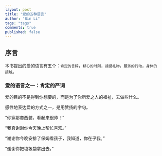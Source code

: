 ```yaml
---
layout: post
title: "爱的五种语言"
author: "Bin Li"
tags: "tags"
comments: true
published: false
---
```


## 序言
本书提出的爱的语言有五个：`肯定的言辞`，`精心的时刻`，`接受礼物`，`服务的行动`，`身体的接触`。

### 爱的语言之一：肯定的严词

爱的目的不是得到你想要的，而是为了你所爱之人的福祉，去做些什么。

感性地表达爱的方式之一，是用赞扬的字句。

“你穿那套西装，看起来很帅！”

“我真谢谢你今天晚上帮忙喜欢。”

“谢谢你今晚安排了保姆看孩子，我知道，你在乎我。”

“谢谢你把垃圾袋拿出去。”



